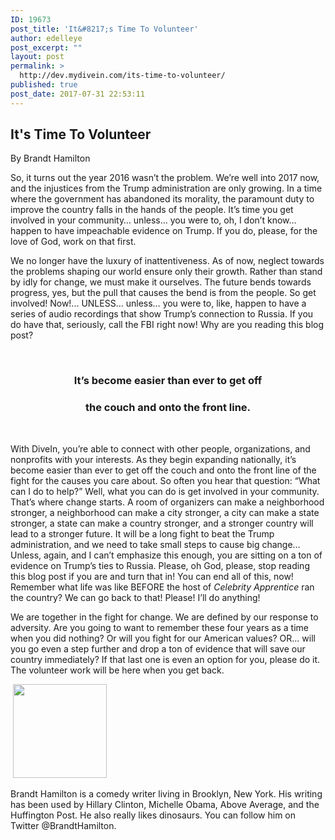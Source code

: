 ```yaml
---
ID: 19673
post_title: 'It&#8217;s Time To Volunteer'
author: edelleye
post_excerpt: ""
layout: post
permalink: >
  http://dev.mydivein.com/its-time-to-volunteer/
published: true
post_date: 2017-07-31 22:53:11
---
```

<h2></h2>
<h2>It's Time To Volunteer</h2>
By Brandt Hamilton

So, it turns out the year 2016 wasn’t the problem. We’re well into 2017 now, and the injustices from the Trump administration are only growing. In a time where the government has abandoned its morality, the paramount duty to improve the country falls in the hands of the people. It’s time you get involved in your community… unless… you were to, oh, I don’t know… happen to have impeachable evidence on Trump. If you do, please, for the love of God, work on that first.

We no longer have the luxury of inattentiveness. As of now, neglect towards the problems shaping our world ensure only their growth. Rather than stand by idly for change, we must make it ourselves. The future bends towards progress, yes, but the pull that causes the bend is from the people. So get involved! Now!... UNLESS… unless… you were to, like, happen to have a series of audio recordings that show Trump’s connection to Russia. If you do have that, seriously, call the FBI right now! Why are you reading this blog post?

&nbsp;
<h3 style="text-align: center">It’s become easier than ever to get off</h3>
<h3 style="text-align: center">the couch and onto the front line.</h3>
&nbsp;

With DiveIn, you’re able to connect with other people, organizations, and nonprofits with your interests. As they begin expanding nationally, it’s become easier than ever to get off the couch and onto the front line of the fight for the causes you care about. So often you hear that question: “What can I do to help?” Well, what you can do is get involved in your community. That’s where change starts. A room of organizers can make a neighborhood stronger, a neighborhood can make a city stronger, a city can make a state stronger, a state can make a country stronger, and a stronger country will lead to a stronger future. It will be a long fight to beat the Trump administration, and we need to take small steps to cause big change… Unless, again, and I can’t emphasize this enough, you are sitting on a ton of evidence on Trump’s ties to Russia. Please, oh God, please, stop reading this blog post if you are and turn that in! You can end all of this, now! Remember what life was like BEFORE the host of <em>Celebrity Apprentice</em> ran the country? We can go back to that! Please! I’ll do anything!

We are together in the fight for change. We are defined by our response to adversity. Are you going to want to remember these four years as a time when you did nothing? Or will you fight for our American values? OR… will you go even a step further and drop a ton of evidence that will save our country immediately? If that last one is even an option for you, please do it. The volunteer work will be here when you get back.

&nbsp;<!--themify_builder_static--><img src="http://54.210.60.61.xip.io/wp-content/uploads/2017/06/Screen-Shot-2017-06-01-at-1.44.36-PM.png" width="150" height="150" alt="" /> 
 <p>Brandt Hamilton is a comedy writer living in Brooklyn, New York. His writing has been used by Hillary Clinton, Michelle Obama, Above Average, and the Huffington Post. He also really likes dinosaurs. You can follow him on Twitter @BrandtHamilton.</p><!--/themify_builder_static-->